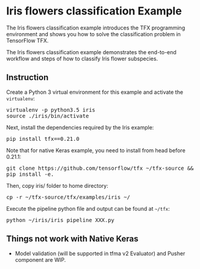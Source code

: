 # Iris flowers classification Example

The Iris flowers classification example introduces the TFX programming
environment and shows you how to solve the classification problem in
TensorFlow TFX.

The Iris flowers classification example demonstrates the end-to-end workflow
and steps of how to classify Iris flower subspecies.

## Instruction

Create a Python 3 virtual environment for this example and activate the
`virtualenv`:

<pre class="devsite-terminal devsite-click-to-copy">
virtualenv -p python3.5 iris
source ./iris/bin/activate
</pre>

Next, install the dependencies required by the Iris example:

<pre class="devsite-terminal devsite-click-to-copy">
pip install tfx==0.21.0
</pre>

Note that for native Keras example, you need to install from head before 0.21.1:

<pre class="devsite-terminal devsite-click-to-copy">
git clone https://github.com/tensorflow/tfx ~/tfx-source && pushd ~/tfx-source
pip install -e.
</pre>

Then, copy iris/ folder to home directory:

<pre class="devsite-terminal devsite-click-to-copy">
cp -r ~/tfx-source/tfx/examples/iris ~/
</pre>

Execute the pipeline python file and output can be found at `~/tfx`:

<pre class="devsite-terminal devsite-click-to-copy">
python ~/iris/iris_pipeline_XXX.py
</pre>

## Things not work with Native Keras

*  Model validation (will be supported in tfma v2 Evaluator) and Pusher
   component are WIP.
